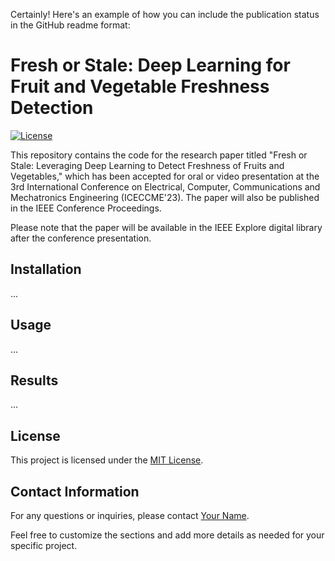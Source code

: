 Certainly! Here's an example of how you can include the publication status in the GitHub readme format:

# Fresh or Stale: Deep Learning for Fruit and Vegetable Freshness Detection

[![License](https://img.shields.io/badge/License-MIT-blue.svg)](https://opensource.org/licenses/MIT)

This repository contains the code for the research paper titled "Fresh or Stale: Leveraging Deep Learning to Detect Freshness of Fruits and Vegetables," which has been accepted for oral or video presentation at the 3rd International Conference on Electrical, Computer, Communications and Mechatronics Engineering (ICECCME'23). The paper will also be published in the IEEE Conference Proceedings.

Please note that the paper will be available in the IEEE Explore digital library after the conference presentation.

## Installation

...

## Usage

...

## Results

...

## License

This project is licensed under the [MIT License](LICENSE).

## Contact Information

For any questions or inquiries, please contact [Your Name](mailto:yourname@example.com).

Feel free to customize the sections and add more details as needed for your specific project.
